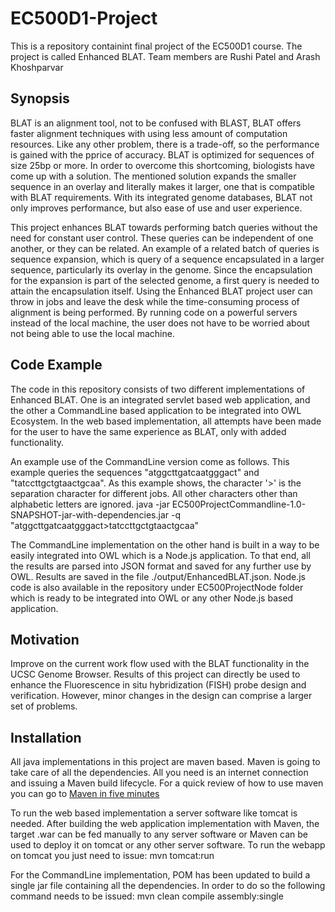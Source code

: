 # EC500D1-Project
This is a repository containint final project of the EC500D1 course. The project is called Enhanced BLAT. Team members are Rushi Patel and Arash Khoshparvar

## Synopsis
BLAT is an alignment tool, not to be confused with BLAST, BLAT offers faster alignment techniques with using less amount of computation resources. Like any other problem, there is a trade-off, so the performance is gained with the pprice of accuracy. BLAT is optimized for sequences of size 25bp or more. In order to overcome this shortcoming, biologists have come up with a solution. The mentioned solution expands the smaller sequence in an overlay and literally makes it larger, one that is compatible with BLAT requirements. With its integrated genome databases, BLAT not only improves performance, but also ease of use and user experience.

This project enhances BLAT towards performing batch queries without the need for constant user control. These queries can be independent of one another, or they can be related. An example of a related batch of queries is sequence expansion, which is query of a sequence encapsulated in a larger sequence, particularly its overlay in the genome. Since the encapsulation for the expansion is part of the selected genome, a first query is needed to attain the encapsulation itself. Using the Enhanced BLAT project user can throw in jobs and leave the desk while the time-consuming process of alignment is being performed. By running code on a powerful servers instead of the local machine, the user does not have to be worried about not being able to use the local machine.

## Code Example

The code in this repository consists of two different implementations of Enhanced BLAT. One is an integrated servlet based web application, and the other a CommandLine based application to be integrated into OWL Ecosystem. In the web based implementation, all attempts have been made for the user to have the same experience as BLAT, only with added functionality.

An example use of the CommandLine version come as follows. This example queries the sequences "atggcttgatcaatgggact" and "tatccttgctgtaactgcaa". As this example shows, the character '>' is the separation character for different jobs. All other characters other than alphabetic letters are ignored.
java -jar EC500ProjectCommandline-1.0-SNAPSHOT-jar-with-dependencies.jar -q "atggcttgatcaatgggact>tatccttgctgtaactgcaa"

The CommandLine implementation on the other hand is built in a way to be easily integrated into OWL which is a Node.js application. To that end, all the results are parsed into JSON format and saved for any further use by OWL. Results are saved in the file ./output/EnhancedBLAT.json. Node.js code is also available in the repository under EC500ProjectNode folder which is ready to be integrated into OWL or any other Node.js based application. 
## Motivation

Improve on the current work flow used with the BLAT functionality in the UCSC Genome Browser.
Results of this project can directly be used to enhance the Fluorescence in situ hybridization (FISH) probe design and verification. However, minor changes in the design can comprise a larger set of problems.


## Installation

All java implementations in this project are maven based. Maven is going to take care of all the dependencies. All you need is an internet connection and issuing a Maven build lifecycle. For a quick review of how to use maven you can go to [Maven in five minutes](https://maven.apache.org/guides/getting-started/maven-in-five-minutes.html)

To run the web based implementation a server software like tomcat is needed. After building the web application implementation with Maven, the target .war can be fed manually to any server software or Maven can be used to deploy it on tomcat or any other server software. To run the webapp on tomcat you just need to issue:
mvn tomcat:run

For the CommandLine implementation, POM has been updated to build a single jar file containing all the dependencies. In order to do so the following command needs to be issued:
mvn clean compile assembly:single
